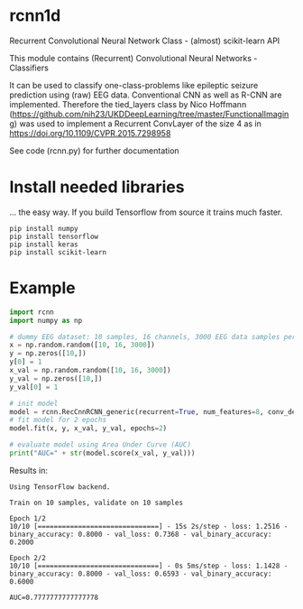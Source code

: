 # rcnn1d
Recurrent Convolutional Neural Network Class - (almost) scikit-learn API

This module contains (Recurrent) Convolutional Neural Networks - Classifiers

It can be used to classify one-class-problems like epileptic seizure prediction using (raw) EEG data.
Conventional CNN as well as R-CNN are implemented.
Therefore the tied_layers class by Nico Hoffmann (https://github.com/nih23/UKDDeepLearning/tree/master/FunctionalImaging) 
was used to implement a Recurrent ConvLayer of the size 4 as in https://doi.org/10.1109/CVPR.2015.7298958

See code (rcnn.py) for further documentation

# Install needed libraries
... the easy way. If you build Tensorflow from source it trains much faster.

```
pip install numpy
pip install tensorflow 
pip install keras
pip install scikit-learn
```

# Example
```python
import rcnn
import numpy as np

# dummy EEG dataset: 10 samples, 16 channels, 3000 EEG data samples per sample
x = np.random.random([10, 16, 3000])
y = np.zeros([10,])
y[0] = 1
x_val = np.random.random([10, 16, 3000])
y_val = np.zeros([10,])
y_val[0] = 1

# init model
model = rcnn.RecCnnRCNN_generic(recurrent=True, num_features=8, conv_depth=8, save_model=False)
# fit model for 2 epochs
model.fit(x, y, x_val, y_val, epochs=2) 

# evaluate model using Area Under Curve (AUC)
print("AUC=" + str(model.score(x_val, y_val)))
```
Results in:
```
Using TensorFlow backend.

Train on 10 samples, validate on 10 samples

Epoch 1/2
10/10 [==============================] - 15s 2s/step - loss: 1.2516 - binary_accuracy: 0.8000 - val_loss: 0.7368 - val_binary_accuracy: 0.2000

Epoch 2/2
10/10 [==============================] - 0s 5ms/step - loss: 1.1428 - binary_accuracy: 0.8000 - val_loss: 0.6593 - val_binary_accuracy: 0.6000

AUC=0.7777777777777778
```
